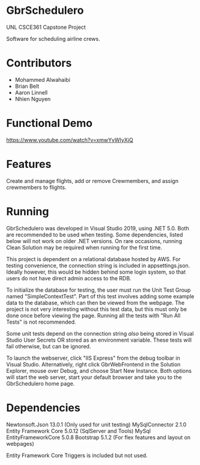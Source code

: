 # GbrSchedulero
UNL CSCE361 Capstone Project

Software for scheduling airline crews.

# Contributors
- Mohammed Alwahaibi
- Brian Belt
- Aaron Linnell
- Nhien Nguyen

# Functional Demo

https://www.youtube.com/watch?v=xmwYyWIyXjQ

# Features

Create and manage flights, add or remove Crewmembers, and assign crewmembers to flights.

# Running

GbrSchedulero was developed in Visual Studio 2019, using .NET 5.0. Both are recommended to be used when testing. Some dependencies, listed below will not work on older .NET versions. On rare occasions, running Clean Solution may be required when running for the first time.

This project is dependent on a relational database hosted by AWS. For testing convenience, the connection string is included in appsettings.json. Ideally however, this would be hidden behind some login system, so that users do not have direct admin access to the RDB.

To initialize the database for testing, the user must run the Unit Test Group named "SimpleContextTest". Part of this test involves adding some example data to the database, which can then be viewed from the webpage. The project is not very interesting without this test data, but this must only be done once before viewing the page. Running all the tests with "Run All Tests" is not recommended.

Some unit tests depend on the connection string *also* being stored in Visual Studio User Secrets OR stored as an environment variable. These tests will fail otherwise, but can be ignored.

To launch the webserver, click "IIS Express" from the debug toolbar in Visual Studio. Alternatively, right click GbrWebFrontend in the Solution Explorer, mouse over Debug, and choose Start New Instance. Both options will start the web server, start your default browser and take you to the GbrSchedulero home page.

# Dependencies

Newtonsoft.Json 13.0.1 (Only used for unit testing)
MySqlConnector 2.1.0
Entity Framework Core 5.0.12 (SqlServer and Tools)
MySql EntityFrameworkCore 5.0.8
Bootstrap 5.1.2 (For flex features and layout on webpages)

Entity Framework Core Triggers is included but not used.